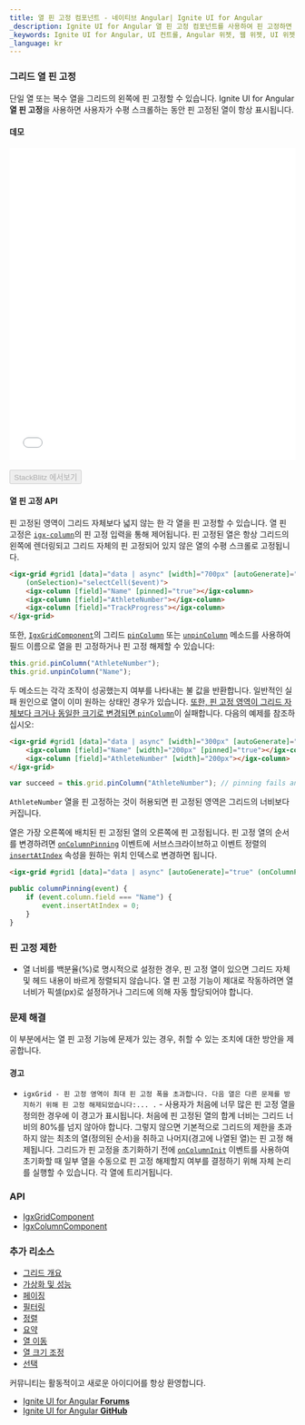 ```yaml
---
title: 열 핀 고정 컴포넌트 - 네이티브 Angular| Ignite UI for Angular
_description: Ignite UI for Angular 열 핀 고정 컴포넌트를 사용하여 핀 고정하면 사용자가 수평 스크롤하는 동안 핀 고정된 열이 항상 표시됩니다. 
_keywords: Ignite UI for Angular, UI 컨트롤, Angular 위젯, 웹 위젯, UI 위젯, Angular, 네이티브 Angular 컴포넌트 세트, 네이티브 Angular 컨트롤, 네이티브 Angular 컴포넌트 라이브러리, 네이티브 Angular 컴포넌트, Angular 데이터 그리드 컴포넌트, Angular 데이터 그리드 컨트롤, Angular 그리드 컴포넌트, Angular 그리드 컨트롤, Angular 고성능 그리드, 열 핀 고정, 핀 고정, 핀
_language: kr
---
```


### 그리드 열 핀 고정
단일 열 또는 복수 열을 그리드의 왼쪽에 핀 고정할 수 있습니다. Ignite UI for Angular **열 핀 고정**을 사용하면 사용자가 수평 스크롤하는 동안 핀 고정된 열이 항상 표시됩니다. 

#### 데모

<div class="sample-container loading" style="height:550px">
    <iframe id="grid-sample-pinning-iframe" src='{environment:demosBaseUrl}/grid/grid-sample-pinning' width="100%" height="100%" seamless frameBorder="0" onload="onSampleIframeContentLoaded(this);"></iframe>
</div>
<br/>
<div>
<button data-localize="stackblitz" disabled class="stackblitz-btn" data-iframe-id="grid-sample-pinning-iframe" data-demos-base-url="{environment:demosBaseUrl}">StackBlitz 에서보기</button>
</div>

#### 열 핀 고정 API

핀 고정된 영역이 그리드 자체보다 넓지 않는 한 각 열을 핀 고정할 수 있습니다. 열 핀 고정은 [`igx-column`]({environment:angularApiUrl}/classes/igxcolumncomponent.html)의 핀 고정 입력을 통해 제어됩니다. 핀 고정된 열은 항상 그리드의 왼쪽에 렌더링되고 그리드 자체의 핀 고정되어 있지 않은 열의 수평 스크롤로 고정됩니다.

```html
<igx-grid #grid1 [data]="data | async" [width]="700px" [autoGenerate]="false" [paging]="true" [perPage]="6" (onColumnInit)="initColumns($event)"
    (onSelection)="selectCell($event)">
    <igx-column [field]="Name" [pinned]="true"></igx-column>
    <igx-column [field]="AthleteNumber"></igx-column>
    <igx-column [field]="TrackProgress"></igx-column>
</igx-grid>
```

또한,  [`IgxGridComponent`]({environment:angularApiUrl}/classes/igxgridcomponent.html)의 그리드 [`pinColumn`]({environment:angularApiUrl}/classes/igxgridcomponent.html#pincolumn) 또는 [`unpinColumn`]({environment:angularApiUrl}/classes/igxgridcomponent.html#unpincolumn) 메소드를 사용하여 필드 이름으로 열을 핀 고정하거나 핀 고정 해제할 수 있습니다:

```typescript
this.grid.pinColumn("AthleteNumber");
this.grid.unpinColumn("Name");
```

두 메소드는 각각 조작이 성공했는지 여부를 나타내는 불 값을 반환합니다. 일반적인 실패 원인으로 열이 이미 원하는 상태인 경우가 있습니다. [또한, 핀 고정 영역이 그리드 자체보다 크거나 동일한 크기로 변경되면 `pinColumn`]({environment:angularApiUrl}/classes/igxgridcomponent.html#pincolumn)이 실패합니다. 다음의 예제를 참조하십시오:

```html
<igx-grid #grid1 [data]="data | async" [width]="300px" [autoGenerate]="false">
    <igx-column [field]="Name" [width]="200px" [pinned]="true"></igx-column>
    <igx-column [field]="AthleteNumber" [width]="200px"></igx-column>
</igx-grid>
```

```typescript
var succeed = this.grid.pinColumn("AthleteNumber"); // pinning fails and succeed will be false
```

`AthleteNumber` 열을 핀 고정하는 것이 허용되면 핀 고정된 영역은 그리드의 너비보다 커집니다.

열은 가장 오른쪽에 배치된 핀 고정된 열의 오른쪽에 핀 고정됩니다. 핀 고정 열의 순서를 변경하려면 [`onColumnPinning`]({environment:angularApiUrl}/classes/igxgridcomponent.html#oncolumnpinning) 이벤트에 서브스크라이브하고 이벤트 정렬의 [`insertAtIndex`]({environment:angularApiUrl}/interfaces/ipincolumneventargs.html#insertatindex) 속성을 원하는 위치 인덱스로 변경하면 됩니다.

```html
<igx-grid #grid1 [data]="data | async" [autoGenerate]="true" (onColumnPinning)="columnPinning($event)"></igx-grid>
```

```typescript
public columnPinning(event) {
    if (event.column.field === "Name") {
        event.insertAtIndex = 0;
    }
}
```

### 핀 고정 제한

*   열 너비를 백분율(%)로 명시적으로 설정한 경우, 핀 고정 열이 있으면 그리드 자체 및 헤드 내용이 바르게 정렬되지 않습니다. 열 핀 고정 기능이 제대로 작동하려면 열 너비가 픽셀(px)로 설정하거나 그리드에 의해 자동 할당되어야 합니다.

<div class="divider--half"></div>

### 문제 해결

이 부분에서는 열 핀 고정 기능에 문제가 있는 경우, 취할 수 있는 조치에 대한 방안을 제공합니다.

#### 경고

* `igxGrid - 핀 고정 영역이 최대 핀 고정 폭을 초과합니다. 다음 열은 다른 문제를 방지하기 위해 핀 고정 해제되었습니다:... .` - 사용자가 처음에 너무 많은 핀 고정 열을 정의한 경우에 이 경고가 표시됩니다. 처음에 핀 고정된 열의 합계 너비는 그리드 너비의 80%를 넘지 않아야 합니다. 그렇지 않으면 기본적으로 그리드의 제한을 초과하지 않는 최초의 열(정의된 순서)을 취하고 나머지(경고에 나열된 열)는 핀 고정 해제됩니다. 그리드가 핀 고정을 초기화하기 전에 [`onColumnInit`]({environment:angularApiUrl}/classes/igxgridcomponent.html#oncolumninit) 이벤트를 사용하여 초기화할 때 일부 열을 수동으로 핀 고정 해제할지 여부를 결정하기 위해 자체 논리를 실행할 수 있습니다. 각 열에 트리거됩니다.


<div class="divider--half"></div>

### API
* [IgxGridComponent]({environment:angularApiUrl}/classes/igxgridcomponent.html)
* [IgxColumnComponent]({environment:angularApiUrl}/classes/igxcolumncomponent.html)

### 추가 리소스
<div class="divider--half"></div>

* [그리드 개요](grid.md)
* [가상화 및 성능](virtualization.md)
* [페이징](paging.md)
* [필터링](filtering.md)
* [정렬](sorting.md)
* [요약](summaries.md)
* [열 이동](column_moving.md)
* [열 크기 조정](column_resizing.md)
* [선택](selection.md)

<div class="divider--half"></div>
커뮤니티는 활동적이고 새로운 아이디어를 항상 환영합니다.

* [Ignite UI for Angular **Forums**](https://www.infragistics.com/community/forums/f/ignite-ui-for-angular)
* [Ignite UI for Angular **GitHub**](https://github.com/IgniteUI/igniteui-angular)
